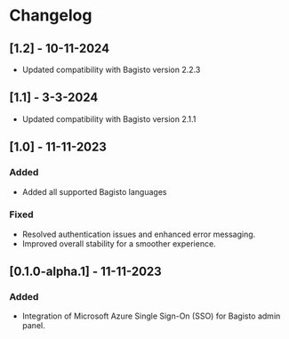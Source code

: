 # Changelog

## [1.2] - 10-11-2024
- Updated compatibility with Bagisto version 2.2.3

## [1.1] - 3-3-2024
- Updated compatibility with Bagisto version 2.1.1

## [1.0] - 11-11-2023

### Added
- Added all supported Bagisto languages 

### Fixed
- Resolved authentication issues and enhanced error messaging.
- Improved overall stability for a smoother experience.

## [0.1.0-alpha.1] - 11-11-2023

### Added

- Integration of Microsoft Azure Single Sign-On (SSO) for Bagisto admin panel.
